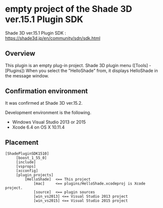 # empty project of the Shade 3D ver.15.1 Plugin SDK

Shade 3D ver.15.1 Plugin SDK : https://shade3d.jp/en/community/sdn/sdk.html

## Overview
This plugin is an empty plug-in project.
Shade 3D plugin menu ([Tools] - [Plugins]) When you select the "HelloShade" from, it displays HelloShade in the message window.


## Confirmation environment

It was confirmed at Shade 3D ver.15.2.

Development environment is the following.  
* Windows Visual Studio 2013 or 2015
* Xcode 6.4 on OS X 10.11.4

## Placement

    [ShadePluginSDK1510]  
         [boost_1_55_0]  
         [include]  
         [vsprops]  
         [xcconfig]  
         [plugin_projects]  
             [HelloShade]  <== This project  
                 [mac]     <== plugins/HelloShade.xcodeproj is Xcode project.  
                 [source]  <== plugin sources  
                 [win_vs2013] <== Visual Studio 2013 project  
                 [win_vs2015] <== Visual Studio 2015 project  
             
